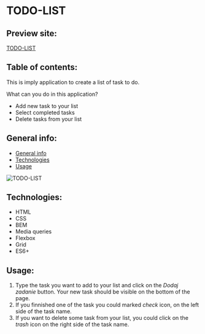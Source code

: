 # TODO-LIST

## Preview site:
[TODO-LIST](https://eliza-youcode.github.io/TODO-LIST/)

## Table of contents:
This is imply application to create a list of task to do. 

What can you do in this application?

- Add new task to your list
- Select completed tasks
- Delete tasks from your list

## General info:
- [General info](#info)
- [Technologies](#technologies)
- [Usage](#usage)


![TODO-LIST](https://i.postimg.cc/pXjsMHf3/TODOLIST.gif)
## Technologies:
- HTML
- CSS
- BEM
- Media queries
- Flexbox
- Grid
- ES6+

## Usage:
1. Type the task you want to add to your list and click on the *Dodaj zadanie* button.
Your new task should be visible on the bottom of the page.
3. If you finnished one of the task you could marked *check* icon, on the left side of the task name.
4. If you want to delete some task from your list, you could click on the *trash* icon on the right side of the task name.
